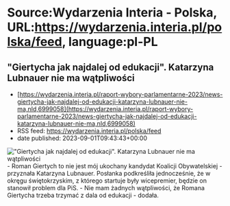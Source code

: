 # Source:Wydarzenia Interia - Polska, URL:https://wydarzenia.interia.pl/polska/feed, language:pl-PL

## "Giertycha jak najdalej od edukacji". Katarzyna Lubnauer nie ma wątpliwości
 - [https://wydarzenia.interia.pl/raport-wybory-parlamentarne-2023/news-giertycha-jak-najdalej-od-edukacji-katarzyna-lubnauer-nie-ma,nId,6999058](https://wydarzenia.interia.pl/raport-wybory-parlamentarne-2023/news-giertycha-jak-najdalej-od-edukacji-katarzyna-lubnauer-nie-ma,nId,6999058)
 - RSS feed: https://wydarzenia.interia.pl/polska/feed
 - date published: 2023-09-01T09:43:43+00:00

<p><a href="https://wydarzenia.interia.pl/raport-wybory-parlamentarne-2023/news-giertycha-jak-najdalej-od-edukacji-katarzyna-lubnauer-nie-ma,nId,6999058"><img align="left" alt="&quot;Giertycha jak najdalej od edukacji&quot;. Katarzyna Lubnauer nie ma wątpliwości" src="https://i.iplsc.com/giertycha-jak-najdalej-od-edukacji-katarzyna-lubnauer-nie-ma/000HM11ZHYE5KECJ-C321.jpg" /></a>- Roman Giertych to nie jest mój ukochany kandydat Koalicji Obywatelskiej - przyznała Katarzyna Lubnauer. Posłanka podkreśliła jednocześnie, że w okręgu świętokrzyskim, z którego startuje były wicepremier, będzie on stanowił problem dla PiS. - Nie mam żadnych wątpliwości, że Romana Giertycha trzeba trzymać z dala od edukacji - dodała.</p><br clear="all" />

